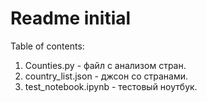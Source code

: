 # Readme initial
Table of contents:
1. Counties.py - файл с анализом стран.
2. country_list.json - джсон со странами.
2. test_notebook.ipynb - тестовый ноутбук.